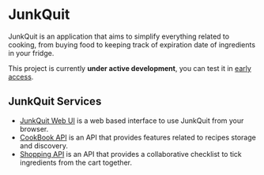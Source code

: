 # JunkQuit

JunkQuit is an application that aims to simplify everything related to cooking,
from buying food to keeping track of expiration date of ingredients in your fridge. 

This project is currently **under active development**, you can test it in [early access](https://junkquit.sylvan.ovh).

## JunkQuit Services

* [JunkQuit Web UI](https://github.com/sylvanld/junkquit-web) is a web based interface to use JunkQuit from your browser.
* [CookBook API](https://github.com/sylvanld/cookbook-api) is an API that provides features related to recipes storage and discovery.
* [Shopping API](https://github.com/sylvanld/shopping-api) is an API that provides a collaborative checklist to tick ingredients from the cart together.
